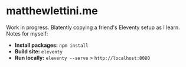 # matthewlettini.me

Work in progress. Blatently copying a friend's Eleventy setup as I learn. Notes for myself:

* **Install packages:** `npm install`
* **Build site:** `eleventy`
* **Run locally:** `eleventy --serve` > `http://localhost:8080`
